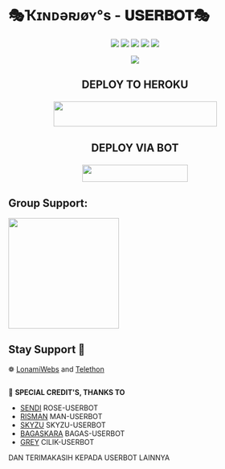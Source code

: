 #    🎭Ҡɪɴᴅǝʀᴊo̸ʏ°s - 𝐔𝐒𝐄𝐑𝐁𝐎𝐓🎭 



</p>
<p align="center">
    <a href="https://github.com/Lordtrek/ALBERT-USERBOT"> <img src="https://img.shields.io/github/repo-size/noob-kittu/YoneRobot?color=orange&logo=github&logoColor=green&style=for-the-badge" /></a>
    <a href="https://github.com/Lordtrek/ALBERT-USERBOT/commits"> <img src="https://img.shields.io/github/last-commit/noob-kittu/YoneRobot?color=blue&logo=github&logoColor=green&style=for-the-badge" /></a>
    <a href="https://github.com/Lordtrek/ALBERT-USERBOT/issues"> <img src="https://img.shields.io/github/issues/noob-kittu/YoneRobot?color=blueviolet&logo=github&logoColor=green&style=for-the-badge" /></a>
    <a href="https://github.com/Lordtrek/ALBERT-USERBOT/network/members"> <img src="https://img.shields.io/github/forks/noob-kittu/YoneRobot?color=red&logo=github&logoColor=green&style=for-the-badge" /></a>  
    <a href="https://pypi.org/project/Telethon/"> <img src="https://img.shields.io/pypi/v/telethon?color=yellow&label=telethon&logo=python&logoColor=green&style=for-the-badge" /></a>
</p>

<p align="center">
  <img src="https://telegra.ph/file/3996f33bcfdada41a93a9.jpg">
</p>

## <p align="center">DEPLOY TO HEROKU</p>

<p align="center"><a href="https://heroku.com/deploy?template=https://github.com/Lordtrek/deploy">
  <img src="https://img.shields.io/badge/Deploy%20To%20Heroku-aqua?style=flat&logo=heroku" width="325" height="50.100" /></a></p>

## <p align="center">DEPLOY VIA BOT</p>

<p align="center"><a href="https://telegram.dog/XTZ_HerokuBot?start=TG9yZHRyZWsvQUxCRVJULVVTRVJCT1QgQUxCRVJULVVTRVJCT1Q"> <img 
src="https://img.shields.io/badge/Deploy%20To%20Bot%20Heroku-blue?style=flat&logo=heroku" width="210" height="34.45" /></a></p>



## Group Support:

   <a href="https://t.me/suportalbert"><img src="https://img.shields.io/badge/Group%20Support%3F-yes-green?&style=flat-square?&logo=telegram" width=220px></a></p>


## Stay Support 🚀
❁   [LonamiWebs](https://github.com/LonamiWebs/) and [Telethon](https://github.com/LonamiWebs/Telethon)

##

🔰 **SPECIAL CREDIT'S, THANKS TO**
*   [SENDI](https://github.com/SendiAp/Rose-Userbot)   ROSE-USERBOT
*   [RISMAN](https://github.com/mrismanaziz/Man-Userbot)   MAN-USERBOT
*   [SKYZU](https://github.com/Skyzu/skyzu-userbot)   SKYZU-USERBOT
*   [BAGASKARA](https://github.com/ybgskr12/BAGAS-USERBOT)   BAGAS-USERBOT
*   [GREY](https://github.com/grey423/CilikUserbot) CILIK-USERBOT
  

DAN TERIMAKASIH KEPADA USERBOT LAINNYA

